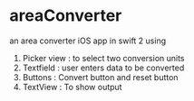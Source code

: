 # areaConverter
an area converter iOS app in swift 2 using 
1. Picker view : to select two conversion units
2. Textfield : user enters data to be converted
3. Buttons : Convert button and reset button
4. TextView : To show output 


